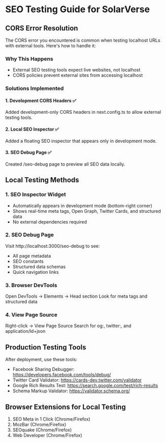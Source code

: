 # SEO Testing Guide for SolarVerse

## CORS Error Resolution

The CORS error you encountered is common when testing localhost URLs with external tools. Here's how to handle it:

### Why This Happens

- External SEO testing tools expect live websites, not localhost
- CORS policies prevent external sites from accessing localhost

### Solutions Implemented

#### 1. Development CORS Headers ✅

Added development-only CORS headers in next.config.ts to allow external testing tools.

#### 2. Local SEO Inspector ✅

Added a floating SEO inspector that appears only in development mode.

#### 3. SEO Debug Page ✅

Created /seo-debug page to preview all SEO data locally.

## Local Testing Methods

### 1. SEO Inspector Widget

- Automatically appears in development mode (bottom-right corner)
- Shows real-time meta tags, Open Graph, Twitter Cards, and structured data
- No external dependencies required

### 2. SEO Debug Page

Visit http://localhost:3000/seo-debug to see:

- All page metadata
- SEO constants
- Structured data schemas
- Quick navigation links

### 3. Browser DevTools

Open DevTools → Elements → Head section
Look for meta tags and structured data

### 4. View Page Source

Right-click → View Page Source
Search for og:, twitter:, and application/ld+json

## Production Testing Tools

After deployment, use these tools:

- Facebook Sharing Debugger: https://developers.facebook.com/tools/debug/
- Twitter Card Validator: https://cards-dev.twitter.com/validator
- Google Rich Results Test: https://search.google.com/test/rich-results
- Schema Markup Validator: https://validator.schema.org/

## Browser Extensions for Local Testing

1. SEO Meta in 1 Click (Chrome/Firefox)
2. MozBar (Chrome/Firefox)
3. SEOquake (Chrome/Firefox)
4. Web Developer (Chrome/Firefox)
